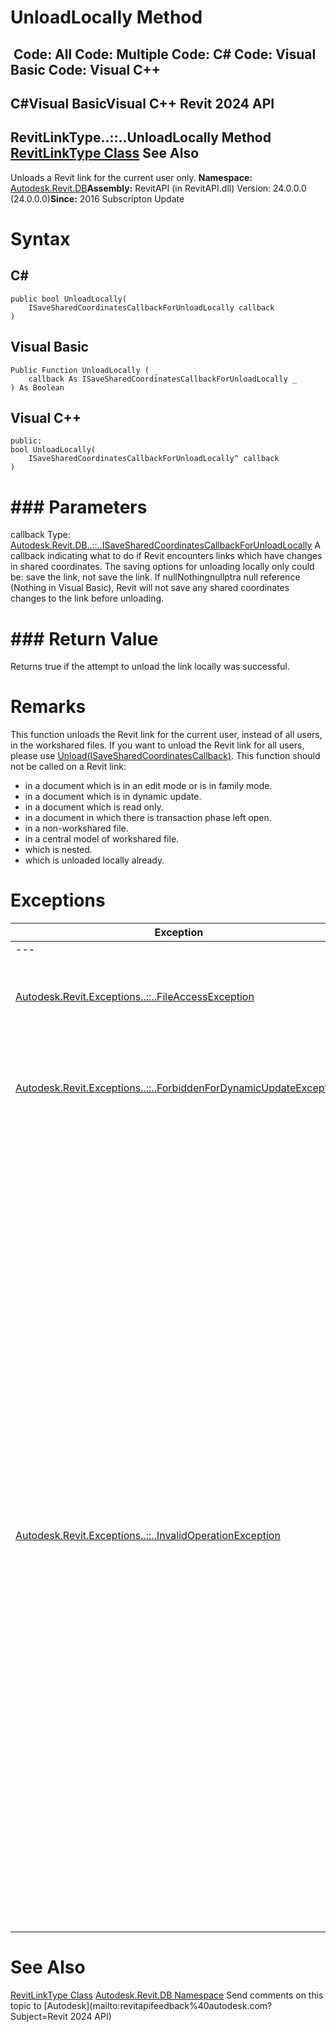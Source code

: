 # UnloadLocally Method

﻿
 Code: All Code: Multiple Code: C# Code: Visual Basic Code: Visual C++   
---  
C#Visual BasicVisual C++
Revit 2024 API  
---  
RevitLinkType..::..UnloadLocally Method   
[RevitLinkType Class](2204a5ab-6476-df41-116d-23dbe3cb5407.md "RevitLinkType Class") See Also  
---  
Unloads a Revit link for the current user only. 
**Namespace:** [Autodesk.Revit.DB](87546ba7-461b-c646-cbb1-2cb8f5bff8b2.md "Autodesk.Revit.DB Namespace")**Assembly:** RevitAPI (in RevitAPI.dll) Version: 24.0.0.0 (24.0.0.0)**Since:** 2016 Subscripton Update 
# Syntax
C#  
---  
```text
public bool UnloadLocally(
	ISaveSharedCoordinatesCallbackForUnloadLocally callback
)
```
  
Visual Basic  
---  
```text
Public Function UnloadLocally ( _
	callback As ISaveSharedCoordinatesCallbackForUnloadLocally _
) As Boolean
```
  
Visual C++  
---  
```text
public:
bool UnloadLocally(
	ISaveSharedCoordinatesCallbackForUnloadLocally^ callback
)
```
  
# ### Parameters
callback
    Type: [Autodesk.Revit.DB..::..ISaveSharedCoordinatesCallbackForUnloadLocally](021f9320-4a8b-d6a3-2ae3-424e4752c37b.md "ISaveSharedCoordinatesCallbackForUnloadLocally Interface") A callback indicating what to do if Revit encounters links which have changes in shared coordinates. The saving options for unloading locally only could be: save the link, not save the link. If nullNothingnullptra null reference (Nothing in Visual Basic), Revit will not save any shared coordinates changes to the link before unloading. 
# ### Return Value
Returns true if the attempt to unload the link locally was successful. 
# Remarks
This function unloads the Revit link for the current user, instead of all users, in the workshared files. 
If you want to unload the Revit link for all users, please use [Unload(ISaveSharedCoordinatesCallback)](83f4add7-1c0a-ddfa-b8ab-5be6df0f28a2.md "Unload Method"). 
This function should not be called on a Revit link: 
  * in a document which is in an edit mode or is in family mode.
  * in a document which is in dynamic update.
  * in a document which is read only.
  * in a document in which there is transaction phase left open.
  * in a non-workshared file.
  * in a central model of workshared file.
  * which is nested.
  * which is unloaded locally already.

# Exceptions
| Exception | Condition |
| --- | --- |
| --- | --- |
| [Autodesk.Revit.Exceptions..::..FileAccessException](187d56d7-0b37-699f-2abd-6ddebfa93f1e.md "FileAccessException Class") | The model cannot be accessed due to lack of access privileges. |
| [Autodesk.Revit.Exceptions..::..ForbiddenForDynamicUpdateException](c5b911f6-1e8f-2cd4-6965-286f41221fe0.md "ForbiddenForDynamicUpdateException Class") | The element "this RevitLinkType" is in a ducument which is in dynamic update. |
| [Autodesk.Revit.Exceptions..::..InvalidOperationException](9e715f03-3884-e539-4dd6-8d7545733adc.md "InvalidOperationException Class") | The element "this RevitLinkType" is in a family document or a document in in-place edit mode. -or- The element "this RevitLinkType" is in a document which is in an edit mode or is in family mode. -or- The element "this RevitLinkType" is in a read-only document. -or- This functionality is not available in Revit LT. -or- The element "this RevitLinkType" is in non-workshared document. -or- The element "this RevitLinkType" is not in a local model: the model is not workshared or it is central. -or- This RevitLinkType is not a top-level link. -or- The link "this RevitLinkType" is locally unloaded for current user already. -or- There is a transaction phase left open (such as a transaction, sub-transaction of transaction group) at the time of invoking this method. |

# See Also
[RevitLinkType Class](2204a5ab-6476-df41-116d-23dbe3cb5407.md "RevitLinkType Class")
[Autodesk.Revit.DB Namespace](87546ba7-461b-c646-cbb1-2cb8f5bff8b2.md "Autodesk.Revit.DB Namespace")
Send comments on this topic to [Autodesk](mailto:revitapifeedback%40autodesk.com?Subject=Revit 2024 API)